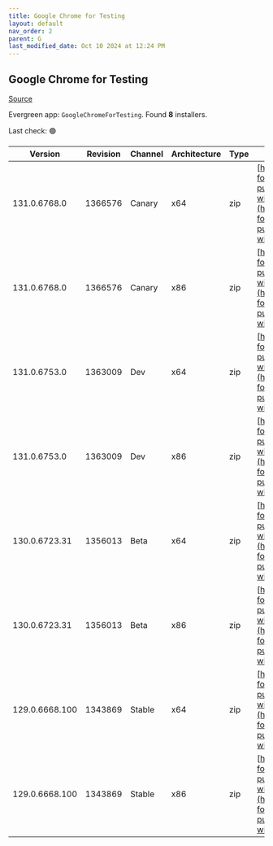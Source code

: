 ```yaml
---
title: Google Chrome for Testing
layout: default
nav_order: 2
parent: G
last_modified_date: Oct 10 2024 at 12:24 PM
---
```


## Google Chrome for Testing

[Source](https://googlechromelabs.github.io/chrome-for-testing/)

Evergreen app: `GoogleChromeForTesting`. Found **8** installers.

Last check: 🟢

| Version        | Revision | Channel | Architecture | Type | URI                                                                                                                                                                                              |
| -------------- | -------- | ------- | ------------ | ---- | ------------------------------------------------------------------------------------------------------------------------------------------------------------------------------------------------ |
| 131.0.6768.0   | 1366576  | Canary  | x64          | zip  | [https://storage.googleapis.com/chrome-for-testing-public/131.0.6768.0/win64/chrome-win64.zip](https://storage.googleapis.com/chrome-for-testing-public/131.0.6768.0/win64/chrome-win64.zip)     |
| 131.0.6768.0   | 1366576  | Canary  | x86          | zip  | [https://storage.googleapis.com/chrome-for-testing-public/131.0.6768.0/win32/chrome-win32.zip](https://storage.googleapis.com/chrome-for-testing-public/131.0.6768.0/win32/chrome-win32.zip)     |
| 131.0.6753.0   | 1363009  | Dev     | x64          | zip  | [https://storage.googleapis.com/chrome-for-testing-public/131.0.6753.0/win64/chrome-win64.zip](https://storage.googleapis.com/chrome-for-testing-public/131.0.6753.0/win64/chrome-win64.zip)     |
| 131.0.6753.0   | 1363009  | Dev     | x86          | zip  | [https://storage.googleapis.com/chrome-for-testing-public/131.0.6753.0/win32/chrome-win32.zip](https://storage.googleapis.com/chrome-for-testing-public/131.0.6753.0/win32/chrome-win32.zip)     |
| 130.0.6723.31  | 1356013  | Beta    | x64          | zip  | [https://storage.googleapis.com/chrome-for-testing-public/130.0.6723.31/win64/chrome-win64.zip](https://storage.googleapis.com/chrome-for-testing-public/130.0.6723.31/win64/chrome-win64.zip)   |
| 130.0.6723.31  | 1356013  | Beta    | x86          | zip  | [https://storage.googleapis.com/chrome-for-testing-public/130.0.6723.31/win32/chrome-win32.zip](https://storage.googleapis.com/chrome-for-testing-public/130.0.6723.31/win32/chrome-win32.zip)   |
| 129.0.6668.100 | 1343869  | Stable  | x64          | zip  | [https://storage.googleapis.com/chrome-for-testing-public/129.0.6668.100/win64/chrome-win64.zip](https://storage.googleapis.com/chrome-for-testing-public/129.0.6668.100/win64/chrome-win64.zip) |
| 129.0.6668.100 | 1343869  | Stable  | x86          | zip  | [https://storage.googleapis.com/chrome-for-testing-public/129.0.6668.100/win32/chrome-win32.zip](https://storage.googleapis.com/chrome-for-testing-public/129.0.6668.100/win32/chrome-win32.zip) |
